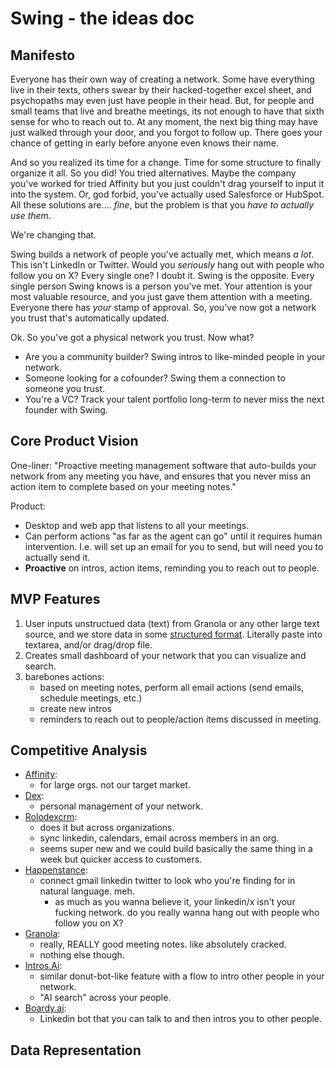 # **Swing** - the ideas doc

## Manifesto

Everyone has their own way of creating a network. Some have everything live in their texts, others swear by their hacked-together excel sheet, and psychopaths may even just have people in their head. But, for people and small teams that live and breathe meetings, its not enough to have that sixth sense for who to reach out to. At any moment, the next big thing may have just walked through your door, and you forgot to follow up. There goes your chance of getting in early before anyone even knows their name.

And so you realized its time for a change. Time for some structure to finally organize it all. So you did! You tried alternatives. Maybe the company you've worked for tried Affinity but you just couldn't drag yourself to input it into the system. Or, god forbid, you've actually used Salesforce or HubSpot. All these solutions are.... _fine_, but the problem is that you _have to actually use them_.

We're changing that.

Swing builds a network of people you've actually met, which means _a lot_. This isn't LinkedIn or Twitter. Would you _seriously_ hang out with people who follow you on X? Every single one? I doubt it. Swing is the opposite. Every single person Swing knows is a person you've met. Your attention is your most valuable resource, and you just gave them attention with a meeting. Everyone there has _your_ stamp of approval. So, you've now got a network you trust that's automatically updated.

Ok. So you've got a physical network you trust. Now what?

- Are you a community builder? Swing intros to like-minded people in your network.
- Someone looking for a cofounder? Swing them a connection to someone you trust.
- You're a VC? Track your talent portfolio long-term to never miss the next founder with Swing.

## Core Product Vision

One-liner: "Proactive meeting management software that auto-builds your network from any meeting you have, and ensures that you never miss an action item to complete based on your meeting notes."

Product:

- Desktop and web app that listens to all your meetings.
- Can perform actions "as far as the agent can go" until it requires human intervention. I.e. will set up an email for you to send, but will need you to actually send it.
- **Proactive** on intros, action items, reminding you to reach out to people.

## MVP Features

1. User inputs unstructued data (text) from Granola or any other large text source, and we store data in some [structured format](#data-representation). Literally paste into textarea, and/or drag/drop file.
2. Creates small dashboard of your network that you can visualize and search.
3. barebones actions:
   - based on meeting notes, perform all email actions (send emails, schedule meetings, etc.)
   - create new intros
   - reminders to reach out to people/action items discussed in meeting.

## Competitive Analysis

- [Affinity](https://affinity.co/):
  - for large orgs. not our target market.
- [Dex](https://getdex.com/):
  - personal management of your network.
- [Rolodexcrm](https://rolodexcrm.com/):
  - does it but across organizations.
  - sync linkedin, calendars, email across members in an org.
  - seems super new and we could build basically the same thing in a week but quicker access to customers.
- [Happenstance](https://happenstance.ai/):
  - connect gmail linkedin twitter to look who you're finding for in natural language. meh.
    - as much as you wanna believe it, your linkedin/x isn't your fucking network. do you really wanna hang out with people who follow you on X?
- [Granola](https://granola.ai/):
  - really, REALLY good meeting notes. like absolutely cracked.
  - nothing else though.
- [Intros.Ai](https://intros.ai/):
  - similar donut-bot-like feature with a flow to intro other people in your network.
  - "AI search" across your people.
- [Boardy.ai](https://boardy.ai/):
  - Linkedin bot that you can talk to and then intros you to other people.

## Data Representation
